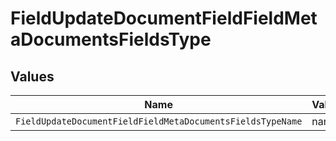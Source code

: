 # FieldUpdateDocumentFieldFieldMetaDocumentsFieldsType


## Values

| Name                                                       | Value                                                      |
| ---------------------------------------------------------- | ---------------------------------------------------------- |
| `FieldUpdateDocumentFieldFieldMetaDocumentsFieldsTypeName` | name                                                       |